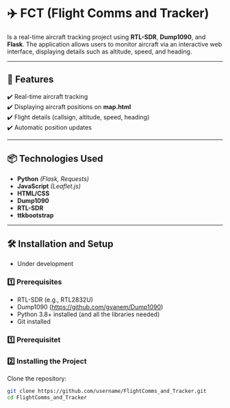 # ✈️ **FCT** (Flight Comms and Tracker)

Is a real-time aircraft tracking project using **RTL-SDR**, **Dump1090**, and **Flask**. The application allows users to monitor aircraft via an interactive web interface, displaying details such as altitude, speed, and heading.

---

## 🚀 Features
✔️ Real-time aircraft tracking  
✔️ Displaying aircraft positions on **map.html**  
✔️ Flight details (callsign, altitude, speed, heading)    
✔️ Automatic position updates  

---

## 📦 Technologies Used
- **Python** *(Flask, Requests)*
- **JavaScript** *(Leaflet.js)*
- **HTML/CSS**
- **Dump1090**
- **RTL-SDR**
- **ttkbootstrap**
  
---

## 🛠️ Installation and Setup

- Under development
  
### 1️⃣ Prerequisites
- RTL-SDR (e.g., RTL2832U)
- Dump1090 (https://github.com/gvanem/Dump1090)
- Python 3.8+ installed (and all the libraries needed)
- Git installed

  
### 1️⃣ Prerequisitet

### 2️⃣ Installing the Project
Clone the repository:
```sh
git clone https://github.com/username/FlightComms_and_Tracker.git
cd FlightComms_and_Tracker
